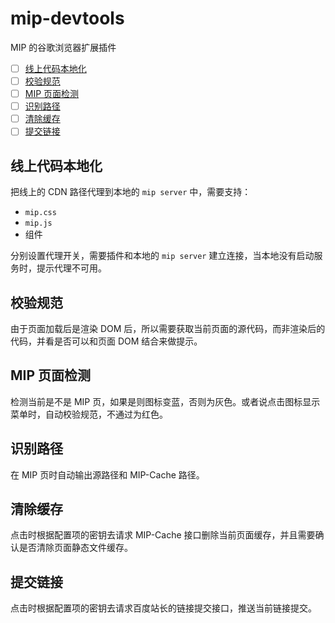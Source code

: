# mip-devtools
MIP 的谷歌浏览器扩展插件

- [ ] [线上代码本地化](#debug)
- [ ] [校验规范](#validator)
- [ ] [MIP 页面检测](#check)
- [ ] [识别路径](#auto-path)
- [ ] [清除缓存](#clean)
- [ ] [提交链接](#push)

<a id="debug"></a>
## 线上代码本地化

把线上的 CDN 路径代理到本地的 `mip server` 中，需要支持：

- `mip.css`
- `mip.js`
- 组件

分别设置代理开关，需要插件和本地的 `mip server` 建立连接，当本地没有启动服务时，提示代理不可用。

<a id="validator"></a>
## 校验规范

由于页面加载后是渲染 DOM 后，所以需要获取当前页面的源代码，而非渲染后的代码，并看是否可以和页面 DOM 结合来做提示。

<a id="check"></a>
## MIP 页面检测

检测当前是不是 MIP 页，如果是则图标变蓝，否则为灰色。或者说点击图标显示菜单时，自动校验规范，不通过为红色。

<a id="auto-path"></a>
## 识别路径

在 MIP 页时自动输出源路径和 MIP-Cache 路径。

<a id="clean"></a>
## 清除缓存

点击时根据配置项的密钥去请求 MIP-Cache 接口删除当前页面缓存，并且需要确认是否清除页面静态文件缓存。

<a id="push"></a>
## 提交链接

点击时根据配置项的密钥去请求百度站长的链接提交接口，推送当前链接提交。
